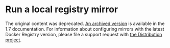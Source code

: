 <!--[metadata]>
+++
title = "Run a local registry mirror"
description = "How to set up and run a local registry mirror"
keywords = ["docker, registry, mirror,  examples"]
[menu.main]
parent = "mn_docker_hub"
weight = 8
+++
<![end-metadata]-->

# Run a local registry mirror

The original content was deprecated. [An archived
version](https://docs.docker.com/v1.6/articles/registry_mirror) is available in
the 1.7 documentation. For information about configuring mirrors with the latest
Docker Registry version, please file a support request with [the Distribution
project](https://github.com/docker/distribution/issues). 
